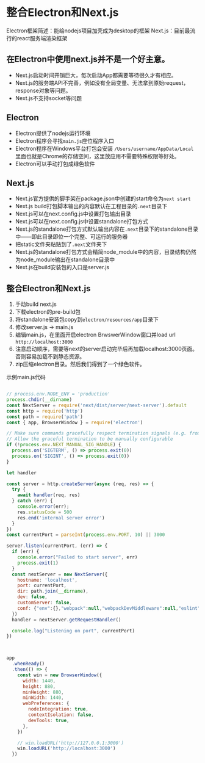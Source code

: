# 整合Electron和Next.js

Electron框架简述：能给nodejs项目加壳成为desktop的框架
Next.js：目前最流行的react服务端渲染框架

## 在Electron中使用next.js并不是一个好主意。

- Next.js启动时间开销巨大，每次启动App都需要等待很久才有相应。
- Next.js的服务端API不完善，例如没有全局变量、无法拿到原始request，response对象等问题。
- Next.js不支持socket等问题

## Electron

- Electron提供了nodejs运行环境
- Electron程序会寻找`main.js`座位程序入口
- Electron程序在Windows平台打包会安装 `/Users/username/AppData/Local` 里面也就是Chrome的存储空间，这里放应用不需要特殊权限等好处。
- Electron可以手动打包成绿色软件

## Next.js

- Next.js官方提供的脚手架在package.json中创建的start命令为`next start`
- Next.js build打包脚本输出的内容默认在工程目录的`.next`目录下
- Next.js可以在next.config.js中设置打包输出目录
- Next.js可以在next.config.js中设置standalone打包方式
- Next.js的standalone打包方式默认输出内容在`.next`目录下的standalone目录中——即此目录即位一个完整、可运行的服务器
- 把static文件夹粘贴到了`.next`文件夹下
- Next.js的standalone打包方式会精简node_module中的内容，目录结构仍然为node_module输出在standalone目录中
- Next.js在build安装包的入口是server.js

## 整合Electron和Next.js
1. 手动build next.js
2. 下载electron的pre-build包
3. 将standalone安装包copy到`electron/resources/app`目录下
4. 修改server.js -> main.js
5. 编辑main.js，在里面开启electron BrwswerWindow窗口并load url `http://localhost:3000`
6. 注意启动顺序，需要等next的server启动完毕后再加载localhost:3000页面。否则容易加载不到静态资源。
7. zip压缩electron目录。然后我们得到了一个绿色软件。


示例main.js代码

```javascript

// process.env.NODE_ENV = 'production'
process.chdir(__dirname)
const NextServer = require('next/dist/server/next-server').default
const http = require('http')
const path = require('path')
const { app, BrowserWindow } = require('electron')

// Make sure commands gracefully respect termination signals (e.g. from Docker)
// Allow the graceful termination to be manually configurable
if (!process.env.NEXT_MANUAL_SIG_HANDLE) {
  process.on('SIGTERM', () => process.exit(0))
  process.on('SIGINT', () => process.exit(0))
}

let handler

const server = http.createServer(async (req, res) => {
  try {
    await handler(req, res)
  } catch (err) {
    console.error(err);
    res.statusCode = 500
    res.end('internal server error')
  }
})
const currentPort = parseInt(process.env.PORT, 10) || 3000

server.listen(currentPort, (err) => {
  if (err) {
    console.error("Failed to start server", err)
    process.exit(1)
  }
  const nextServer = new NextServer({
    hostname: 'localhost',
    port: currentPort,
    dir: path.join(__dirname),
    dev: false,
    customServer: false,
    conf: {"env":{},"webpack":null,"webpackDevMiddleware":null,"eslint":{"ignoreDuringBuilds":false},"typescript":{"ignoreBuildErrors":false,"tsconfigPath":"tsconfig.json"},"distDir":"./.next","cleanDistDir":true,"assetPrefix":"","configOrigin":"next.config.js","useFileSystemPublicRoutes":true,"generateEtags":true,"pageExtensions":["tsx","ts","jsx","js"],"target":"server","poweredByHeader":true,"compress":true,"analyticsId":"","images":{"deviceSizes":[640,750,828,1080,1200,1920,2048,3840],"imageSizes":[16,32,48,64,96,128,256,384],"path":"/_next/image","loader":"default","domains":[],"disableStaticImages":false,"minimumCacheTTL":60,"formats":["image/webp"],"dangerouslyAllowSVG":false,"contentSecurityPolicy":"script-src 'none'; frame-src 'none'; sandbox;","remotePatterns":[{"protocol":"http","hostname":"69.231.140.26","port":"8899","pathname":"**/**"}]},"devIndicators":{"buildActivity":true,"buildActivityPosition":"bottom-right"},"onDemandEntries":{"maxInactiveAge":15000,"pagesBufferLength":2},"amp":{"canonicalBase":""},"basePath":"","sassOptions":{},"trailingSlash":false,"i18n":null,"productionBrowserSourceMaps":false,"optimizeFonts":true,"excludeDefaultMomentLocales":true,"serverRuntimeConfig":{"twainClient":{}},"publicRuntimeConfig":{},"reactStrictMode":false,"httpAgentOptions":{"keepAlive":true},"outputFileTracing":true,"staticPageGenerationTimeout":60,"swcMinify":false,"output":"standalone","experimental":{"manualClientBasePath":false,"legacyBrowsers":true,"browsersListForSwc":false,"newNextLinkBehavior":false,"cpus":7,"sharedPool":true,"profiling":false,"isrFlushToDisk":true,"workerThreads":false,"pageEnv":false,"optimizeCss":false,"nextScriptWorkers":false,"scrollRestoration":false,"externalDir":false,"disableOptimizedLoading":false,"gzipSize":true,"swcFileReading":true,"craCompat":false,"esmExternals":true,"appDir":false,"isrMemoryCacheSize":52428800,"serverComponents":false,"fullySpecified":false,"outputFileTracingRoot":"","images":{"remotePatterns":[]},"swcTraceProfiling":false,"forceSwcTransforms":false,"largePageDataBytes":128000,"trustHostHeader":false},"configFileName":"next.config.js"},
  })
  handler = nextServer.getRequestHandler()

  console.log("Listening on port", currentPort)
})



app
  .whenReady()
  .then(() => {
    const win = new BrowserWindow({
      width: 1440,
      height: 880,
      minHeight: 880,
      minWidth: 1440,
      webPreferences: {
        nodeIntegration: true,
        contextIsolation: false,
        devTools: true,
      },
    })

    // win.loadURL('http://127.0.0.1:3000')
    win.loadURL('http://localhost:3000')
  })

```

